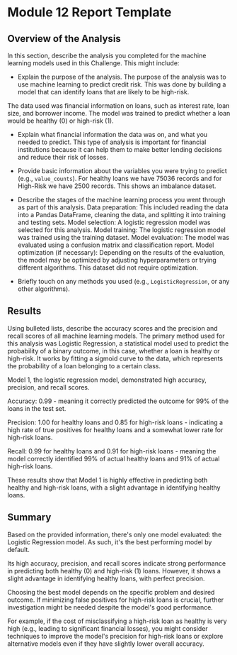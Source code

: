# Module 12 Report Template
 
## Overview of the Analysis
 
In this section, describe the analysis you completed for the machine learning models used in this Challenge. This might include:
 
* Explain the purpose of the analysis.
The purpose of the analysis was to use machine learning to predict credit risk. This was done by building a model that can identify loans that are likely to be high-risk.
 
The data used was financial information on loans, such as interest rate, loan size, and borrower income. The model was trained to predict whether a loan would be healthy (0) or high-risk (1).
 
* Explain what financial information the data was on, and what you needed to predict.
This type of analysis is important for financial institutions because it can help them to make better lending decisions and reduce their risk of losses.
 
* Provide basic information about the variables you were trying to predict (e.g., `value_counts`).
For healthy loans we have 75036 records and for High-Risk we have 2500 records. This shows an imbalance dataset.
 
 
* Describe the stages of the machine learning process you went through as part of this analysis.
Data preparation: This included reading the data into a Pandas DataFrame, cleaning the data, and splitting it into training and testing sets.
Model selection: A logistic regression model was selected for this analysis.
Model training: The logistic regression model was trained using the training dataset.
Model evaluation: The model was evaluated using a confusion matrix and classification report.
Model optimization (if necessary): Depending on the results of the evaluation, the model may be optimized by adjusting hyperparameters or trying different algorithms. This dataset did not require optimization.
 
* Briefly touch on any methods you used (e.g., `LogisticRegression`, or any other algorithms).
 
## Results
 
Using bulleted lists, describe the accuracy scores and the precision and recall scores of all machine learning models.
The primary method used for this analysis was Logistic Regression, a statistical model used to predict the probability of a binary outcome, in this case, whether a loan is healthy or high-risk. It works by fitting a sigmoid curve to the data, which represents the probability of a loan belonging to a certain class.
 
Model 1, the logistic regression model, demonstrated high accuracy, precision, and recall scores.
 
Accuracy: 0.99 - meaning it correctly predicted the outcome for 99% of the loans in the test set.
 
Precision: 1.00 for healthy loans and 0.85 for high-risk loans - indicating a high rate of true positives for healthy loans and a somewhat lower rate for high-risk loans.
 
Recall: 0.99 for healthy loans and 0.91 for high-risk loans - meaning the model correctly identified 99% of actual healthy loans and 91% of actual high-risk loans.
 
These results show that Model 1 is highly effective in predicting both healthy and high-risk loans, with a slight advantage in identifying healthy loans.
 
## Summary
 
Based on the provided information, there's only one model evaluated: the Logistic Regression model. As such, it's the best performing model by default.
 
Its high accuracy, precision, and recall scores indicate strong performance in predicting both healthy (0) and high-risk (1) loans. However, it shows a slight advantage in identifying healthy loans, with perfect precision.
 
Choosing the best model depends on the specific problem and desired outcome. If minimizing false positives for high-risk loans is crucial, further investigation might be needed despite the model's good performance.
 
For example, if the cost of misclassifying a high-risk loan as healthy is very high (e.g., leading to significant financial losses), you might consider techniques to improve the model's precision for high-risk loans or explore alternative models even if they have slightly lower overall accuracy.
